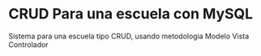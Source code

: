 # CRUD Para una escuela con MySQL

Sistema para una escuela tipo CRUD, usando metodologia Modelo Vista Controlador